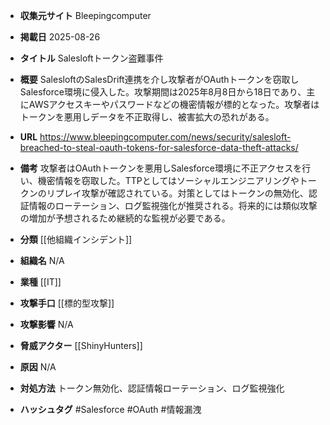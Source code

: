 - **収集元サイト**
Bleepingcomputer

- **掲載日**
2025-08-26

- **タイトル**
Salesloftトークン盗難事件

- **概要**
SalesloftのSalesDrift連携を介し攻撃者がOAuthトークンを窃取しSalesforce環境に侵入した。攻撃期間は2025年8月8日から18日であり、主にAWSアクセスキーやパスワードなどの機密情報が標的となった。攻撃者はトークンを悪用しデータを不正取得し、被害拡大の恐れがある。

- **URL**
https://www.bleepingcomputer.com/news/security/salesloft-breached-to-steal-oauth-tokens-for-salesforce-data-theft-attacks/

- **備考**
攻撃者はOAuthトークンを悪用しSalesforce環境に不正アクセスを行い、機密情報を窃取した。TTPとしてはソーシャルエンジニアリングやトークンのリプレイ攻撃が確認されている。対策としてはトークンの無効化、認証情報のローテーション、ログ監視強化が推奨される。将来的には類似攻撃の増加が予想されるため継続的な監視が必要である。

- **分類**
[[他組織インシデント]]

- **組織名**
N/A

- **業種**
[[IT]]

- **攻撃手口**
[[標的型攻撃]]

- **攻撃影響**
N/A

- **脅威アクター**
[[ShinyHunters]]

- **原因**
N/A

- **対処方法**
トークン無効化、認証情報ローテーション、ログ監視強化

- **ハッシュタグ**
#Salesforce #OAuth #情報漏洩
